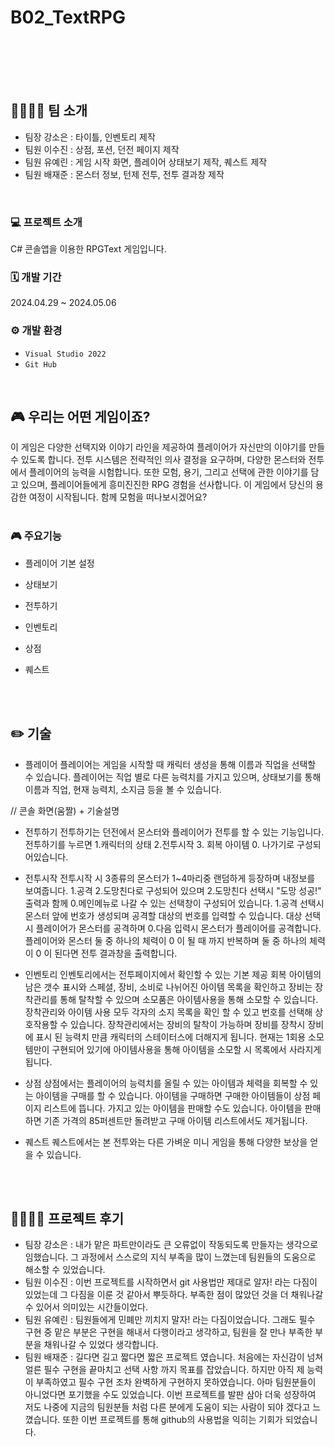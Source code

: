 # B02_TextRPG

<br>
<br>
<br>
<br>


## 👩‍👩‍👧‍👧 팀 소개
- 팀장 강소은 : 타이틀, 인벤토리 제작 
- 팀원 이수진 : 상점, 포션, 던전 페이지 제작
- 팀원 유예린 : 게임 시작 화면, 플레이어 상태보기 제작, 퀘스트 제작
- 팀원 배재준 : 몬스터 정보, 턴제 전투, 전투 결과창 제작
<br>



### 💻 프로젝트 소개
C# 콘솔앱을 이용한 RPGText 게임입니다.
<br>




### 🗓️ 개발 기간
2024.04.29 ~ 2024.05.06 
<br>



### ⚙️ 개발 환경
- `Visual Studio 2022`
- `Git Hub`

<br>



## 🎮 우리는 어떤 게임이죠?
이 게임은 다양한 선택지와 이야기 라인을 제공하여 플레이어가 자신만의 이야기를 만들 수 있도록 합니다. 전투 시스템은 전략적인 의사 결정을 요구하며, 다양한 몬스터와 전투에서 플레이어의 능력을 시험합니다. 
또한 모험, 용기, 그리고 선택에 관한 이야기를 담고 있으며, 플레이어들에게 흥미진진한 RPG 경험을 선사합니다. 이 게임에서 당신의 용감한 여정이 시작됩니다. 함께 모험을 떠나보시겠어요?
<br>
<br>


### 🎮 주요기능 
- 플레이어 기본 설정 
- 상태보기
- 전투하기
- 인벤토리
- 상점
- 퀘스트

  <br>
  <br>

## ✏️ 기술
- 플레이어
  플레이어는 게임을 시작할 때 캐릭터 생성을 통해 이름과 직업을 선택할 수 있습니다.
  플레이어는 직업 별로 다른 능력치를 가지고 있으며, 상태보기를 통해 이름과 직업, 현재 능력치, 소지금 등을 볼 수 있습니다.

// 콘솔 화면(움짤) + 기술설명

- 전투하기
  전투하기는 던전에서 몬스터와 플레이어가 전투를 할 수 있는 기능입니다.
  전투하기를 누르면 1.캐릭터의 상태 2.전투시작 3. 회복 아이템 0. 나가기로 구성되어있습니다.

- 전투시작
  전투시작 시 3종류의 몬스터가 1~4마리중 랜덤하게 등장하며 내정보를 보여줍니다.
  1.공격 2.도망친다로 구성되어 있으며 2.도망친다 선택시 "도망 성공!" 출력과 함께 0.메인메뉴로 나갈 수 있는 선택창이 구성되어 있습니다.
  1.공격 선택시 몬스터 앞에 번호가 생성되며 공격할 대상의 번호를 입력할 수 있습니다.
  대상 선택시 플레이어가 몬스터를 공격하며 0.다음 입력시 몬스터가 플레이어를 공격합니다.
  플레이어와 몬스터 둘 중 하나의 체력이 0 이 될 때 까지 반복하며 둘 중 하나의 체력이 0 이 된다면 전투 결과창을 출력합니다.
  

- 인벤토리
    인벤토리에서는 전투페이지에서 확인할 수 있는 기본 제공 회복 아이템의 남은 갯수 표시와 스페셜, 장비, 소비로 나뉘어진 아이템 목록을 확인하고 장비는 장착관리를 통해 탈착할 수 있으며 소모품은 아이템사용을 통해 소모할 수 있습니다.
    장착관리와 아이템 사용 모두 각자의 소지 목록을 확인 할 수 있고 번호를 선택해 상호작용할 수 있습니다.
    장착관리에서는 장비의 탈착이 가능하며 장비를 장착시 장비에 표시 된 능력치 만큼 캐릭터의 스테이터스에 더해지게 됩니다.
    현재는 1회용 소모템만이 구현되어 있기에 아이템사용을 통해 아이템을 소모할 시 목록에서 사라지게 됩니다.


- 상점
  상점에서는 플레이어의 능력치를 올릴 수 있는 아이템과 체력을 회복할 수 있는 아이템을 구매를 할 수 있습니다. 아이템을 구매하면 구매한 아이템들이 상점 페이지 리스트에 뜹니다.
 가지고 있는 아이템을 판매할 수도 있습니다. 아이템을 판매하면 기존 가격의 85퍼센트만 돌려받고 구매 아이템 리스트에서도 제거됩니다.  



- 퀘스트
    퀘스트에서는 본 전투와는 다른 가벼운 미니 게임을 통해 다양한 보상을 얻을 수 있습니다.


<br>
<br>


##  👩‍👩‍👧‍👧 프로젝트 후기 


- 팀장 강소은 : 내가 맡은 파트만이라도 큰 오류없이 작동되도록 만들자는 생각으로 임했습니다.  그 과정에서 스스로의 지식 부족을 많이 느꼈는데 팀원들의 도움으로 해소할 수 있었습니다.
- 팀원 이수진 : 이번 프로젝트를 시작하면서 git 사용법만 제대로 알자! 라는 다짐이 있었는데 그 다짐을 이룬 것 같아서 뿌듯하다. 부족한 점이 많았던 것을 더 채워나갈 수 있어서 의미있는 시간들이었다. 
- 팀원 유예린 : 팀원들에게 민폐만 끼치지 말자! 라는 다짐이었습니다. 그래도 필수 구현 중 맡은 부분은 구현을 해내서 다행이라고 생각하고, 팀원을 잘 만나 부족한 부분을 채워나갈 수 있었다 생각합니다.
- 팀원 배재준 : 길다면 길고 짧다면 짧은 프로젝트 였습니다. 처음에는 자신감이 넘쳐 얼른 필수 구현을 끝마치고 선택 사항 까지 목표를 잡았습니다. 하지만 아직 제 능력이 부족하였고 필수 구현 조차 완벽하게 구현하지 못하였습니다. 아마 팀원분들이 아니었다면 포기했을 수도 있었습니다. 이번 프로젝트를 발판 삼아 더욱 성장하여 저도 나중에 지금의 팀원분들 처럼 다른 분에게 도움이 되는 사람이 되야 겠다고 느꼈습니다. 또한 이번 프로젝트를 통해 github의 사용법을 익히는 기회가 되었습니다.

  
<br>
<br>




